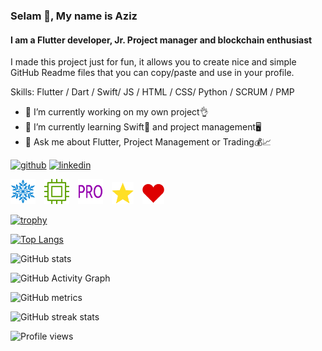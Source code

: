 
### Selam 👋, My name is Aziz
#### I am a Flutter developer, Jr. Project manager and blockchain enthusiast

I made this project just for fun, it allows you to create nice and simple GitHub Readme files that you can copy/paste and use in your profile.

Skills: Flutter / Dart / Swift/ JS / HTML / CSS/ Python / SCRUM / PMP


- 🔭 I’m currently working on my own project👌
- 🌱 I’m currently learning Swift📱 and project management🖥
- 💬 Ask me about Flutter, Project Management or Trading💰📈

[<img src='https://cdn.jsdelivr.net/npm/simple-icons@3.0.1/icons/github.svg' alt='github' height='40'>](https://github.com/azizafif)  [<img src='https://cdn.jsdelivr.net/npm/simple-icons@3.0.1/icons/linkedin.svg' alt='linkedin' height='40'>](https://www.linkedin.com/in/azizafif/)  

<a href='https://archiveprogram.github.com/'><img src='https://raw.githubusercontent.com/acervenky/animated-github-badges/master/assets/acbadge.gif' width='40' height='40'></a> <a href='https://docs.github.com/en/developers'><img src='https://raw.githubusercontent.com/acervenky/animated-github-badges/master/assets/devbadge.gif' width='40' height='40'></a> <a href='https://github.com/pricing'><img src='https://raw.githubusercontent.com/acervenky/animated-github-badges/master/assets/pro.gif' width='40' height='40'></a> <a href='https://stars.github.com/'><img src='https://raw.githubusercontent.com/acervenky/animated-github-badges/master/assets/starbadge.gif' width='35' height='35'></a> <a href='https://docs.github.com/en/github/supporting-the-open-source-community-with-github-sponsors'><img src='https://raw.githubusercontent.com/acervenky/animated-github-badges/master/assets/sponsorbadge.gif' width='35' height='35'></a> 

[![trophy](https://github-profile-trophy.vercel.app/?username=azizafif)](https://github.com/ryo-ma/github-profile-trophy)

[![Top Langs](https://github-readme-stats.vercel.app/api/top-langs/?username=azizafif)](https://github.com/anuraghazra/github-readme-stats)

![GitHub stats](https://github-readme-stats.vercel.app/api?username=azizafif&show_icons=true)  

![GitHub Activity Graph](https://activity-graph.herokuapp.com/graph?username=azizafif)  

![GitHub metrics](https://metrics.lecoq.io/azizafif)  

![GitHub streak stats](https://github-readme-streak-stats.herokuapp.com/?user=azizafif)  

![Profile views](https://gpvc.arturio.dev/azizafif)  
